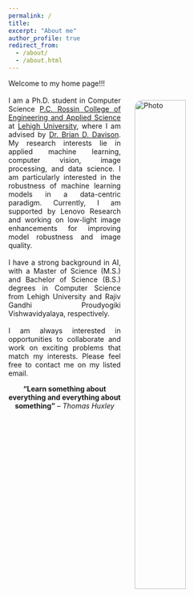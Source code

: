 ```yaml
---
permalink: /
title:
excerpt: "About me"
author_profile: true
redirect_from:
  - /about/
  - /about.html
---
```



<!-- <img align="right" src="https://cseveren.github.io/images/dp.png" alt="Photo" style="width: 210px; border-radius: 10px; padding: 8px 8px 8px 8px"/> -->

<p style="text-align: justify;">
Welcome to my home page!!!
<br>
<img align="right" src="https://eashanadhikarla.github.io/images/dp.png" alt="Photo" style="width: 45%; height: 50%; border-radius: 40px; padding: 25px 25px 25px 25px"/>
<br>
I am a Ph.D. student in Computer Science <a href="https://engineering.lehigh.edu">P.C. Rossin College of Engineering and Applied Science</a> at <a href="https://www1.lehigh.edu">Lehigh University</a>, where I am advised by <a href="http://www.cse.lehigh.edu/~brian/">Dr. Brian D. Davison</a>. My research interests lie in applied machine learning, computer vision, image processing, and data science. I am particularly interested in the robustness of machine learning models in a data-centric paradigm. Currently, I am supported by Lenovo Research and working on low-light image enhancements for improving model robustness and image quality.
<!-- I am a Ph.D. student at <a href="https://engineering.lehigh.edu">P.C. Rossin College of Engineering and Applied Science</a> at <a href="https://www1.lehigh.edu">Lehigh University, Bethlehem - Pennsylvania.</a>, where I am grateful to be advised by <a href="http://www.cse.lehigh.edu/~brian/">Dr. Brian D. Davison</a>, Professor of Computer Science and Engineering. My research broadly lies in applied machine learning, computer vision, image processing and data science. In particular, I work on the robustness of machine learning models in a data-centric paradigm. Currently, I'm exploring the low-light image enhancements for improving model robustness, image quality. Drawing parallels from the quintessential researchers in my network, my post Ph.D. goal is to work in an industrial research laboratory or national laboratory, and contribute extensively to the field of A.I. -->
<br><br>
I have a strong background in AI, with a Master of Science (M.S.) and Bachelor of Science (B.S.) degrees in Computer Science from Lehigh University and Rajiv Gandhi Proudyogiki Vishwavidyalaya, respectively.
<!-- I have also received my Master of Science (M.S) in Computer Science from Lehigh University. Prior to joining Lehigh, I received my Bachelor's in Computer Science from Rajiv Gandhi Proudyogiki Vishwavidyalaya, Bhopal, MP, India. -->
<br><br>
I am always interested in opportunities to collaborate and work on exciting problems that match my interests. Please feel free to contact me on my listed email.
<!-- As a part of my Ph.D. journey, I am always interested in summer opportunities to collaborate and work on exciting problems in A.I. Please feel free to contact me anytime on the listed email. -->
</p>
<p style="text-align: center;"><b>“Learn something about everything and everything about something”</b><i> – Thomas Huxley</i></p>

